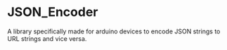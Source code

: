# JSON_Encoder
A library specifically made for arduino devices to encode JSON strings to URL strings and vice versa.
